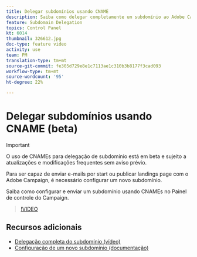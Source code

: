 ```yaml
---
title: Delegar subdomínios usando CNAME
description: Saiba como delegar completamente um subdomínio ao Adobe Campaign.
feature: Subdomain Delegation
topics: Control Panel
kt: 6014
thumbnail: 326612.jpg
doc-type: feature video
activity: use
team: PM
translation-type: tm+mt
source-git-commit: fe305d729e8e1c7113ae1c310b3b8177f3cad093
workflow-type: tm+mt
source-wordcount: '95'
ht-degree: 22%

---
```



# Delegar subdomínios usando CNAME (beta)

>[!IMPORTANT]
>
> O uso de CNAMEs para delegação de subdomínio está em beta e sujeito a atualizações e modificações frequentes sem aviso prévio.

Para ser capaz de enviar e-mails por start ou publicar landings page com o Adobe Campaign, é necessário configurar um novo subdomínio.

Saiba como configurar e enviar um subdomínio usando CNAMEs no Painel de controle do Campaign.

>[!VIDEO](https://video.tv.adobe.com/v/326612?quality=12)

## Recursos adicionais

* [Delegação completa do subdomínio (vídeo)](./subdomain-delegation.md)
* [Configuração de um novo subdomínio (documentação)](https://docs.adobe.com/content/help/pt-BR/control-panel/using/subdomains-and-certificates/setting-up-new-subdomain.html)
